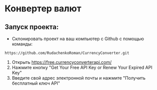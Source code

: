 # Конвертер валют

## Запуск проекта:
* Склонировать проект на ваш компьютер с Github с помощью команды:
```
https://github.com/RudachenkoRoman/CurrencyConverter.git
```
1. Открыть https://free.currencyconverterapi.com/
2. Нажмите кнопку "Get Your Free API Key or Renew Your Expired API Key"
3. Введите свой адрес электронной почты и нажмите "Получить бесплатный ключ API"
